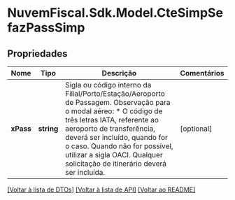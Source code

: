 # NuvemFiscal.Sdk.Model.CteSimpSefazPassSimp

## Propriedades

Nome | Tipo | Descrição | Comentários
------------ | ------------- | ------------- | -------------
**xPass** | **string** | Sigla ou código interno da Filial/Porto/Estação/Aeroporto de Passagem.  Observação para o modal aéreo:  * O código de três letras IATA, referente ao aeroporto de transferência, deverá ser incluído, quando for o caso. Quando não for possível,  utilizar a sigla OACI. Qualquer solicitação de itinerário deverá ser incluída. | [optional] 

[[Voltar à lista de DTOs]](../README.md#documentation-for-models) [[Voltar à lista de API]](../README.md#documentation-for-api-endpoints) [[Voltar ao README]](../README.md)

